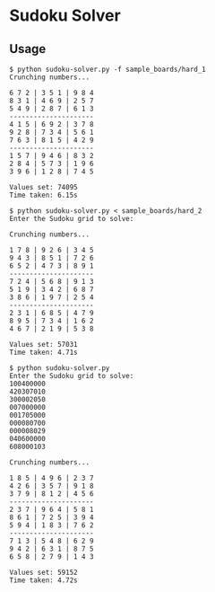# Sudoku Solver
## Usage
    $ python sudoku-solver.py -f sample_boards/hard_1
    Crunching numbers...

    6 7 2 | 3 5 1 | 9 8 4
    8 3 1 | 4 6 9 | 2 5 7
    5 4 9 | 2 8 7 | 6 1 3
    ---------------------
    4 1 5 | 6 9 2 | 3 7 8
    9 2 8 | 7 3 4 | 5 6 1
    7 6 3 | 8 1 5 | 4 2 9
    ---------------------
    1 5 7 | 9 4 6 | 8 3 2
    2 8 4 | 5 7 3 | 1 9 6
    3 9 6 | 1 2 8 | 7 4 5

    Values set: 74095
    Time taken: 6.15s

    $ python sudoku-solver.py < sample_boards/hard_2
    Enter the Sudoku grid to solve:

    Crunching numbers...

    1 7 8 | 9 2 6 | 3 4 5
    9 4 3 | 8 5 1 | 7 2 6
    6 5 2 | 4 7 3 | 8 9 1
    ---------------------
    7 2 4 | 5 6 8 | 9 1 3
    5 1 9 | 3 4 2 | 6 8 7
    3 8 6 | 1 9 7 | 2 5 4
    ---------------------
    2 3 1 | 6 8 5 | 4 7 9
    8 9 5 | 7 3 4 | 1 6 2
    4 6 7 | 2 1 9 | 5 3 8

    Values set: 57031
    Time taken: 4.71s

    $ python sudoku-solver.py
    Enter the Sudoku grid to solve:
    100400000
    420307010
    300002050
    007000000
    001705000
    000080700
    000008029
    040600000
    608000103

    Crunching numbers...

    1 8 5 | 4 9 6 | 2 3 7
    4 2 6 | 3 5 7 | 9 1 8
    3 7 9 | 8 1 2 | 4 5 6
    ---------------------
    2 3 7 | 9 6 4 | 5 8 1
    8 6 1 | 7 2 5 | 3 9 4
    5 9 4 | 1 8 3 | 7 6 2
    ---------------------
    7 1 3 | 5 4 8 | 6 2 9
    9 4 2 | 6 3 1 | 8 7 5
    6 5 8 | 2 7 9 | 1 4 3

    Values set: 59152
    Time taken: 4.72s
